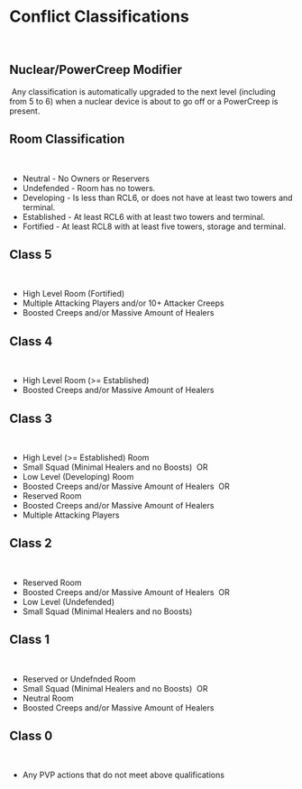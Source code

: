 # Conflict Classifications
​
## Nuclear/PowerCreep Modifier
​
Any classification is automatically upgraded to the next level (including from 5 to 6) when a nuclear device is about to go off or a PowerCreep is present.
​
​
## Room Classification
​
* Neutral - No Owners or Reservers
* Undefended - Room has no towers.
* Developing - Is less than RCL6, or does not have at least two towers and terminal.
* Established - At least RCL6 with at least two towers and terminal.
* Fortified - At least RCL8 with at least five towers, storage and terminal.
​
​
## Class 5
​
* High Level Room (Fortified)
* Multiple Attacking Players and/or 10+ Attacker Creeps
* Boosted Creeps and/or Massive Amount of Healers
​
​
## Class 4
​
* High Level Room (>= Established)
* Boosted Creeps and/or Massive Amount of Healers
​
​
## Class 3
​
* High Level (>= Established) Room
* Small Squad (Minimal Healers and no Boosts)
​
OR
​
* Low Level (Developing) Room
* Boosted Creeps and/or Massive Amount of Healers
​
OR
​
* Reserved Room
* Boosted Creeps and/or Massive Amount of Healers
* Multiple Attacking Players
​
​
## Class 2
​
* Reserved Room
* Boosted Creeps and/or Massive Amount of Healers
​
OR
​
* Low Level (Undefended)
* Small Squad (Minimal Healers and no Boosts)
​
​
## Class 1
​
* Reserved or Undefnded Room
* Small Squad (Minimal Healers and no Boosts)
​
OR
​
* Neutral Room
* Boosted Creeps and/or Massive Amount of Healers
​
​
## Class 0
​
* Any PVP actions that do not meet above qualifications
